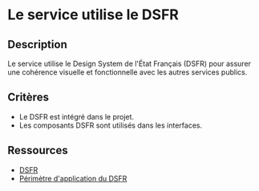 # Le service utilise le DSFR

## Description

Le service utilise le Design System de l'État Français (DSFR) pour assurer une
cohérence visuelle et fonctionnelle avec les autres services publics.

## Critères

- Le DSFR est intégré dans le projet.
- Les composants DSFR sont utilisés dans les interfaces.

## Ressources

- [DSFR](https://www.systeme-de-design.gouv.fr/)
- [Périmètre d'application du DSFR](https://www.systeme-de-design.gouv.fr/prise-en-main-et-perimetre/perimetre-d-application)

